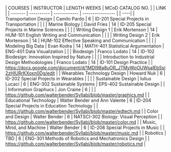 | COURSES | INSTRUCTOR | LENGTH WEEKS | MCoD CATALOG NO. |  | LINK |
| ------- | ---------- | ------------ | ---------------- |  | ----|
| Transportation Design | Camilo Pardo | 6 | ID-201 Special Projects in Transportation |  |  |
| Marine Biology | David Fries | 14 | ID-205 Special Projects in Marine Sciences |  |  |
| Writing Design 1 | Erik Mortenson | 14 | HUM-101 English Writing and Communication |  |  |
| Writing Design 2 | Erik Mortenson | 14 | HUM-102 Effective Speaking and Communication |  |  |
| Modeling Big Data | Evan Kodra | 14 | MATH-401 Statistical Argumentation | ENG-401 Data Visualization |  |
| Biodesign | Franco Lodato | 14 | ID-102 Biodesign: Innovation Inspired by Nature |  |  |
| Introduction to Industrial Design Methodologies | Franco Lodato | 14 | ID-101 Design Practice |  | https://docs.google.com/document/d/1MDl98a8uOR_JTMvWoOUWsalEbSsi2zHIURrKXoxn0Dg/edit |
| Wearables Technology Design | Howard Nuk | 6 | ID-202 Special Projects in Wearables |  |  |
| Sustainable Design | Iulius Lucaci | 6 | ENG-302 Sustainable Systems | EPS-402 Sustainable Design |  |
| Information Graphucs | Jon Craine | 6 |  |  | https://github.com/walterbender/Syllabi/blob/master/graphics.md |
| Educational Technology | Walter Bender and Ann Valente | 6 | ID-204 Special Projects in Education Technology |  | https://github.com/walterbender/Syllabi/blob/master/edtech.md |
| Color and Design | Walter Bender | 6 | NATSCI-302 Biology: Visual Perception |  | https://github.com/walterbender/Syllabi/blob/master/color.md |
| Music, Mind, and Machine | Walter Bender | 6 | ID-208 Special Projects in Music |  | https://github.com/walterbender/Syllabi/blob/master/music.md |
| Robotics | TBD | 6 | ENG-301 Methods of Robotics and Mechatronics Design |  | https://github.com/walterbender/Syllabi/blob/master/robotics.md |
